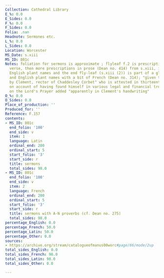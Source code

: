 ```yaml
---
Collection: Cathedral Library
E_%: 0.0
E_Sides: 0.0
F_%: 0.0
F_Sides: 0.0
Folia: .nan
Headnote: Sermones etc.
L_%: 0.0
L_Sides: 0.0
Location: Worcester
MS_Date: s.xiii
MS_ID: 801c
Notes: foliation for sermons is approximate ; flyleaf f.2 is prescriptions in French
  verse, then more prescriptions in prose (Dean no. 414) from s.xiii, including some
  English plant names and the end fly-leaf (s.xiii (2)) is part of a glossary of Latin
  and English plant names with a bit of French (Dean no. 314); "given to the monastery
  by Clement, rector of Chaddesley Corbet" who is attested in thirteenth-century records
  on account of having found himself in various legal and financial troubles ; exposition
  on the Lord's Prayer added "apparently in Clement's handwriting"
O_%: 0.0
O_Sides: 0.0
Place_of_production: ''
Produced_for: ''
Reference: F.157
contents:
- MS_ID: 801c
  end_folio: '100'
  end_side: v
  item: 1
  language: Latin
  ordinal_end: 200
  ordinal_start: 5
  start_folio: '3'
  start_side: r
  title: sermons
  total_sides: 98.0
- MS_ID: 801c
  end_folio: '100'
  end_side: v
  item: 2
  language: French
  ordinal_end: 200
  ordinal_start: 5
  start_folio: '3'
  start_side: r
  title: sermons with A-N proverbs (cf. Dean no. 275)
  total_sides: 98.0
percentage_English: 0.0
percentage_French: 50.0
percentage_Latin: 50.0
percentage_Other: 0.0
sources:
- https://archive.org/stream/catalogueofmanus00worc#page/86/mode/2up
total_sides_English: 0.0
total_sides_French: 98.0
total_sides_Latin: 98.0
total_sides_Other: 0.0

---
```

